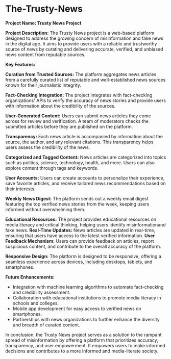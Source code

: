 # The-Trusty-News


**Project Name: Trusty News Project**

**Project Description:**
The Trusty News project is a web-based platform designed to address the growing concern of misinformation and fake news in the digital age.
It aims to provide users with a reliable and trustworthy source of news by curating and delivering accurate, verified, and unbiased news 
content from reputable sources.

**Key Features:**

 **Curation from Trusted Sources:** The platform aggregates news articles from a carefully curated list of reputable and well-established news
 sources known for their journalistic integrity.

**Fact-Checking Integration:** The project integrates with fact-checking organizations' APIs to verify the accuracy of news stories and provide 
users with information about the credibility of the sources.

 **User-Generated Content:** Users can submit news articles they come across for review and verification. A team of moderators checks the submitted
 articles before they are published on the platform.

 **Transparency:** Each news article is accompanied by information about the source, the author, and any relevant citations. This transparency helps 
 users assess the credibility of the news.

 **Categorized and Tagged Content:** News articles are categorized into topics such as politics, science, technology, health, and more. Users can
 also explore content through tags and keywords.

 **User Accounts:** Users can create accounts to personalize their experience, save favorite articles, and receive tailored news recommendations based
 on their interests.

**Weekly News Digest:** The platform sends out a weekly email digest featuring the top verified news stories from the week, keeping users informed
 without overwhelming them.

 **Educational Resources:** The project provides educational resources on media literacy and critical thinking, helping users identify misinformationand fake news.
 **Real-Time Updates:** News articles are updated in real-time, ensuring that users have access to the latest verified information.
 **User Feedback Mechanism:** Users can provide feedback on articles, report suspicious content, and contribute to the overall accuracy of the platform.

 **Responsive Design:** The platform is designed to be responsive, offering a seamless experience across devices, including desktops, tablets, and smartphones.


**Future Enhancements:**

- Integration with machine learning algorithms to automate fact-checking and credibility assessment.
- Collaboration with educational institutions to promote media literacy in schools and colleges.
- Mobile app development for easy access to verified news on smartphones.
- Partnerships with news organizations to further enhance the diversity and breadth of curated content.

In conclusion, the Trusty News project serves as a solution to the rampant spread of misinformation by offering a platform that prioritizes accuracy, 
transparency, and user empowerment. It empowers users to make informed decisions and contributes to a more informed and media-literate society.

